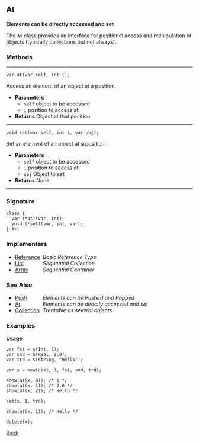 At
--
__Elements can be directly accessed and set__

The `At` class provides an interface for positional access and manipulation of objects (typically collections but not always).


### Methods

-------------------------------

    var at(var self, int i);

Access an element of an object at a position.

* __Parameters__
    * `self` object to be accessed
    * `i` position to access at
* __Returns__ Object at that position

------------------------------- 

    void set(var self, int i, var obj);

Set an element of an object at a position.

* __Parameters__
    * `self` object to be accessed
    * `i` position to access at
    * `obj` Object to set
* __Returns__ None

------------------------------- 


### Signature


    class {
      var (*at)(var, int);
      void (*set)(var, int, var);
    } At;
    

### Implementers

* <span style="width:75px; float:left;">[Reference](reference)</span> _Basic Reference Type_
* <span style="width:75px; float:left;">[List](list)</span> _Sequential Collection_
* <span style="width:75px; float:left;">[Array](array)</span> _Sequential Container_


### See Also

* <span style="width:75px; float:left;">[Push](push)</span> _Elements can be Pushed and Popped_
* <span style="width:75px; float:left;">[At](at)</span> _Elements can be directly accessed and set_
* <span style="width:75px; float:left;">[Collection](collection)</span> _Treatable as several objects_


### Examples

__Usage__

    var fst = $(Int, 1);
    var snd = $(Real, 2.0);
    var trd = $(String, "Hello");

    var x = new(List, 3, fst, snd, trd);

    show(at(x, 0)); /* 1 */
    show(at(x, 1)); /* 2.0 */
    show(at(x, 2)); /* Hello */
    
    set(x, 1, trd);
    
    show(at(x, 1)); /* Hello */
    
    delete(x);

[Back](/documentation)
